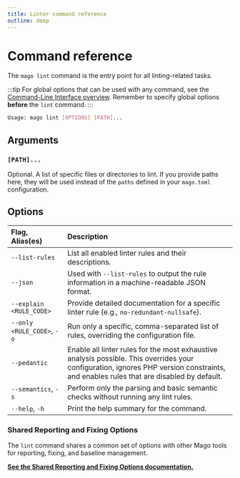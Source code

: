 ```yaml
---
title: Linter command reference
outline: deep
---
```


# Command reference

The `mago lint` command is the entry point for all linting-related tasks.

:::tip
For global options that can be used with any command, see the [Command-Line Interface overview](/fundamentals/command-line-interface.md). Remember to specify global options **before** the `lint` command.
:::

```sh
Usage: mago lint [OPTIONS] [PATH]...
```

## Arguments

### `[PATH]...`

Optional. A list of specific files or directories to lint. If you provide paths here, they will be used instead of the `paths` defined in your `mago.toml` configuration.

## Options

| Flag, Alias(es)            | Description                                                                                                                                                                            |
| :------------------------- | :------------------------------------------------------------------------------------------------------------------------------------------------------------------------------------- |
| `--list-rules`             | List all enabled linter rules and their descriptions.                                                                                                                                  |
| `--json`                   | Used with `--list-rules` to output the rule information in a machine-readable JSON format.                                                                                             |
| `--explain <RULE_CODE>`    | Provide detailed documentation for a specific linter rule (e.g., `no-redundant-nullsafe`).                                                                                             |
| `--only <RULE_CODE>`, `-o` | Run only a specific, comma-separated list of rules, overriding the configuration file.                                                                                                 |
| `--pedantic`               | Enable all linter rules for the most exhaustive analysis possible. This overrides your configuration, ignores PHP version constraints, and enables rules that are disabled by default. |
| `--semantics`, `-s`        | Perform only the parsing and basic semantic checks without running any lint rules.                                                                                                     |
| `--help`, `-h`             | Print the help summary for the command.                                                                                                                                                |

### Shared Reporting and Fixing Options

The `lint` command shares a common set of options with other Mago tools for reporting, fixing, and baseline management.

[**See the Shared Reporting and Fixing Options documentation.**](/fundamentals/shared-reporting-options.md)
